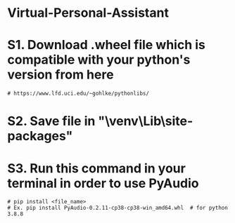 # Virtual-Personal-Assistant

# S1. Download .wheel file which is compatible with your python's version from here
    # https://www.lfd.uci.edu/~gohlke/pythonlibs/
# S2. Save file in "\venv\Lib\site-packages"
# S3. Run this command in your terminal in order to use PyAudio
    # pip install <file_name>
    # Ex. pip install PyAudio-0.2.11-cp38-cp38-win_amd64.whl  # for python 3.8.8
